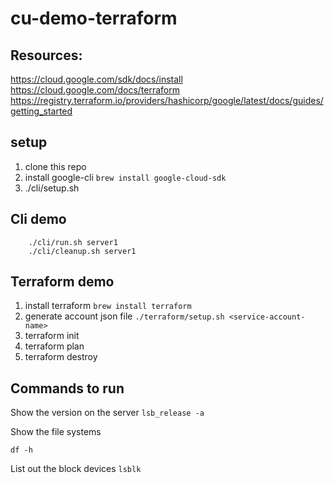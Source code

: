 # cu-demo-terraform

## Resources:

https://cloud.google.com/sdk/docs/install
https://cloud.google.com/docs/terraform
https://registry.terraform.io/providers/hashicorp/google/latest/docs/guides/getting_started


## setup

1) clone this repo
1) install google-cli `brew install google-cloud-sdk`
1) ./cli/setup.sh

## Cli demo

        ./cli/run.sh server1
        ./cli/cleanup.sh server1

## Terraform demo

1) install terraform `brew install terraform`
1) generate account json file `./terraform/setup.sh <service-account-name>`
1) terraform init
1) terraform plan
1) terraform destroy


## Commands to run

Show the version on the server
`lsb_release -a`

Show the file systems

`df -h`

List out the block devices
`lsblk`
